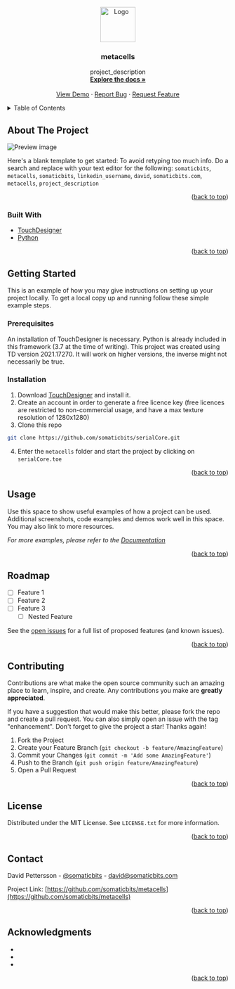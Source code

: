 <div id="top"></div>

<!-- PROJECT LOGO -->
<br />
<div align="center">
  <a href="https://github.com/somaticbits/metacells">
    <img src="images/logo.png" alt="Logo" width="80" height="80">
  </a>

<h3 align="center">metacells</h3>

  <p align="center">
    project_description
    <br />
    <a href="https://github.com/somaticbits/metacells"><strong>Explore the docs »</strong></a>
    <br />
    <br />
    <a href="https://github.com/somaticbits/metacells">View Demo</a>
    ·
    <a href="https://github.com/somaticbits/metacells/issues">Report Bug</a>
    ·
    <a href="https://github.com/somaticbits/metacells/issues">Request Feature</a>
  </p>
</div>



<!-- TABLE OF CONTENTS -->
<details>
  <summary>Table of Contents</summary>
  <ol>
    <li>
      <a href="#about-the-project">About The Project</a>
      <ul>
        <li><a href="#built-with">Built With</a></li>
      </ul>
    </li>
    <li>
      <a href="#getting-started">Getting Started</a>
      <ul>
        <li><a href="#prerequisites">Prerequisites</a></li>
        <li><a href="#installation">Installation</a></li>
      </ul>
    </li>
    <li><a href="#usage">Usage</a></li>
    <li><a href="#roadmap">Roadmap</a></li>
    <li><a href="#contributing">Contributing</a></li>
    <li><a href="#license">License</a></li>
    <li><a href="#contact">Contact</a></li>
    <li><a href="#acknowledgments">Acknowledgments</a></li>
  </ol>
</details>



<!-- ABOUT THE PROJECT -->
## About The Project

![Preview image](https://github.com/d-pettersson/serialCore/blob/master/Preview.jpg)

Here's a blank template to get started: To avoid retyping too much info. Do a search and replace with your text editor for the following: `somaticbits`, `metacells`, `somaticbits`, `linkedin_username`, `david`, `somaticbits.com`, `metacells`, `project_description`

<p align="right">(<a href="#top">back to top</a>)</p>



### Built With

* [TouchDesigner](https://derivative.ca/)
* [Python](https://www.python.org/)

<p align="right">(<a href="#top">back to top</a>)</p>



<!-- GETTING STARTED -->
## Getting Started

This is an example of how you may give instructions on setting up your project locally.
To get a local copy up and running follow these simple example steps.

### Prerequisites

An installation of TouchDesigner is necessary. Python is already included in this framework (3.7 at the time of writing). This project was created using TD version 2021.17270. It will work on higher versions, the inverse might not necessarily be true.

### Installation

1. Download [TouchDesigner](https://download.derivative.ca/TouchDesigner.2021.16270.exe) and install it.
2. Create an account in order to generate a free licence key (free licences are restricted to non-commercial usage, and have a max texture resolution of 1280x1280)
3. Clone this repo
  ```bash
  git clone https://github.com/somaticbits/serialCore.git
  ```
4. Enter the `metacells` folder and start the project by clicking on `serialCore.toe`

<p align="right">(<a href="#top">back to top</a>)</p>



<!-- USAGE EXAMPLES -->
## Usage

Use this space to show useful examples of how a project can be used. Additional screenshots, code examples and demos work well in this space. You may also link to more resources.

_For more examples, please refer to the [Documentation](https://example.com)_

<p align="right">(<a href="#top">back to top</a>)</p>



<!-- ROADMAP -->
## Roadmap

- [ ] Feature 1
- [ ] Feature 2
- [ ] Feature 3
    - [ ] Nested Feature

See the [open issues](https://github.com/somaticbits/metacells/issues) for a full list of proposed features (and known issues).

<p align="right">(<a href="#top">back to top</a>)</p>



<!-- CONTRIBUTING -->
## Contributing

Contributions are what make the open source community such an amazing place to learn, inspire, and create. Any contributions you make are **greatly appreciated**.

If you have a suggestion that would make this better, please fork the repo and create a pull request. You can also simply open an issue with the tag "enhancement".
Don't forget to give the project a star! Thanks again!

1. Fork the Project
2. Create your Feature Branch (`git checkout -b feature/AmazingFeature`)
3. Commit your Changes (`git commit -m 'Add some AmazingFeature'`)
4. Push to the Branch (`git push origin feature/AmazingFeature`)
5. Open a Pull Request

<p align="right">(<a href="#top">back to top</a>)</p>



<!-- LICENSE -->
## License

Distributed under the MIT License. See `LICENSE.txt` for more information.

<p align="right">(<a href="#top">back to top</a>)</p>



<!-- CONTACT -->
## Contact

David Pettersson - [@somaticbits](https://twitter.com/somaticbits) - david@somaticbits.com

Project Link: [https://github.com/somaticbits/metacells](https://github.com/somaticbits/metacells)

<p align="right">(<a href="#top">back to top</a>)</p>



<!-- ACKNOWLEDGMENTS -->
## Acknowledgments

* []()
* []()
* []()

<p align="right">(<a href="#top">back to top</a>)</p>



<!-- MARKDOWN LINKS & IMAGES -->
<!-- https://www.markdownguide.org/basic-syntax/#reference-style-links -->
[contributors-shield]: https://img.shields.io/github/contributors/somaticbits/metacells.svg?style=for-the-badge
[contributors-url]: https://github.com/somaticbits/metacells/graphs/contributors
[forks-shield]: https://img.shields.io/github/forks/somaticbits/metacells.svg?style=for-the-badge
[forks-url]: https://github.com/somaticbits/metacells/network/members
[stars-shield]: https://img.shields.io/github/stars/somaticbits/metacells.svg?style=for-the-badge
[stars-url]: https://github.com/somaticbits/metacells/stargazers
[issues-shield]: https://img.shields.io/github/issues/somaticbits/metacells.svg?style=for-the-badge
[issues-url]: https://github.com/somaticbits/metacells/issues
[license-shield]: https://img.shields.io/github/license/somaticbits/metacells.svg?style=for-the-badge
[license-url]: https://github.com/somaticbits/metacells/blob/master/LICENSE.txt
[linkedin-shield]: https://img.shields.io/badge/-LinkedIn-black.svg?style=for-the-badge&logo=linkedin&colorB=555
[linkedin-url]: https://linkedin.com/in/linkedin_username
[product-screenshot]: images/screenshot.png
